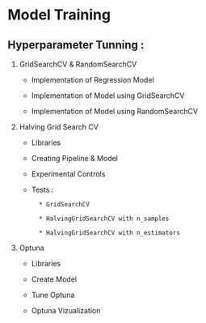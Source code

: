 # Model Training 

## Hyperparameter Tunning :

1. GridSearchCV & RandomSearchCV

    - Implementation of Regression Model

    - Implementation of Model using GridSearchCV

    - Implementation of Model using RandomSearchCV

2. Halving Grid Search CV

    - Libraries

    - Creating Pipeline & Model

    - Experimental Controls

    - Tests :

            * GridSearchCV

            * HalvingGridSearchCV with n_samples

            * HalvingGridSearchCV with n_estimators

3. Optuna

    - Libraries

    - Create Model

    - Tune Optuna

    - Optuna Vizualization

            